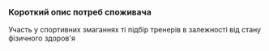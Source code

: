 ### Короткий опис потреб споживача
Участь у спортивних змаганнях ті підбір тренерів в залежності від стану фізичного здоров'я
